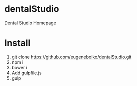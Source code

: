 # dentalStudio
Dental Studio Homepage

# Install

1. git clone https://github.com/eugeneboiko/dentalStudio.git
2. npm i
3. bower i
4. Add gulpfile.js
5. gulp
